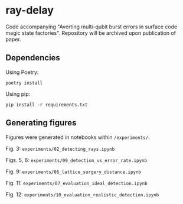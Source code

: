 # ray-delay

Code accompanying "Averting multi-qubit burst errors in surface code magic state factories". Repository will be archived upon publication of paper.

## Dependencies

Using Poetry:

`poetry install`

Using pip:

`pip install -r requirements.txt`

## Generating figures

Figures were generated in notebooks within `/experiments/`.

Fig. 3: `experiments/02_detecting_rays.ipynb`

Figs. 5, 6: `experiments/09_detection_vs_error_rate.ipynb`

Fig. 9: `experiments/06_lattice_surgery_distance.ipynb`

Fig. 11: `experiments/07_evaluation_ideal_detection.ipynb`

Fig. 12: `experiments/10_evaluation_realistic_detection.ipynb`
